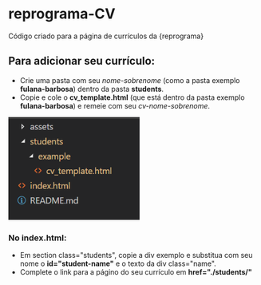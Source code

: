 # reprograma-CV
Código criado para a página de currículos da {reprograma}

## Para adicionar seu currículo:
- Crie uma pasta com seu *nome-sobrenome* (como a pasta exemplo **fulana-barbosa**) dentro da pasta **students**.
- Copie e cole o **cv_template.html** (que está dentro da pasta exemplo **fulana-barbosa**) e remeie com seu *cv-nome-sobrenome*.

![alt text](./assets/img/files.png)

### No index.html:
- Em section class="students", copie a div exemplo e substitua com seu nome o **id="student-name"** e o texto da div class="name".
- Complete o link para a págino do seu currículo em **href="./students/"**


